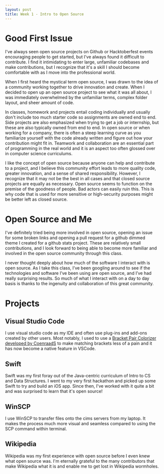 ```yaml
---
layout: post
title: Week 1 - Intro to Open Source
---
```


# Good First Issue
I've always seen open source projects on Github or Hacktoberfest events encouraging people to get started, but I've always found it difficult to contribute. I find it intimidating to enter large, unfamiliar codebases and make contributions, but I recognize that it's a skill I should become comfortable with as I move into the professional world. 

When I first heard the mystical term open source, I was drawn to the idea of a community working together to drive innovation and create. When I decided to open up an open source project to see what it was all about, I was immediately overwhelmed by the unfamiliar terms, complex folder layout, and sheer amount of code.

In classes, homework and projects entail coding individually and usually don't include too much starter code so assignments are owned end to end. Side projects are also emphasized when trying to get a job or internship, but these are also typically owned from end to end. In open source or when working for a company, there is often a steep learning curve as you familiarize yourself with the code already written and figure out how your contribution might fit in. Teamwork and collaboration are an essential part of programming in the real world and it is an aspect too often glossed over in computer science curriculums.
 

I like the concept of open source because anyone can help and contribute to a project, and I believe this community effort leads to more quality code, greater innovation, and a sense of shared responsibility. However, I recognize that it may not be the best in all cases and that closed source projects are equally as necessary. Open source seems to function on the premise of the goodness of people. Bad actors can easily ruin this. This is why code that is used for more sensitive or high-security purposes might be better left as closed source. 
 

# Open Source and Me
I've definitely tried being more involved in open source, opening an issue for some broken links and opening a pull request for a github dimmed theme I created for a github stats project. These are relatively small contributions, and I look forward to being able to become more familiar and involved in the open source community through this class.

I never thought deeply about how much of the software I interact with is open source. As I take this class, I’ve been googling around to see if the technologies and software I’ve been using are open source, and I’ve had really surprising results. So much of what I interact with on a day to day basis is thanks to the ingenuity and collaboration of this great community.

# Projects
## Visual Studio Code
I use visual studio code as my IDE and often use plug-ins and add-ons created by other users. Most notably, I used to use a [Bracket Pair Colorizer developed by CoenraadS](https://marketplace.visualstudio.com/items?itemName=CoenraadS.bracket-pair-colorizer) to make matching brackets less of a pain and it has now become a native feature in VSCode.

## Swift
Swift was my first foray out of the Java-centric curriculum of Intro to CS and Data Structures. I went to my very first hackathon and picked up some Swift to try and build an iOS app. Since then, I've worked with it quite a bit and was surprised to learn that it's open source!

## WinSCP
I use WinSCP to transfer files onto the cims servers from my laptop. It makes the process much more visual and seamless compared to using the SCP command within terminal.

## Wikipedia
Wikipedia was my first experience with open source before I even knew what open source was. I'm eternally grateful to the many contributors that make Wikipedia what it is and enable me to get lost in Wikipedia wormholes.